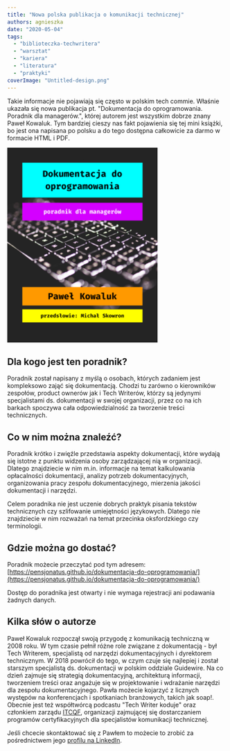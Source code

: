 ```yaml
---
title: "Nowa polska publikacja o komunikacji technicznej"
authors: agnieszka
date: "2020-05-04"
tags:
  - "biblioteczka-techwritera"
  - "warsztat"
  - "kariera"
  - "literatura"
  - "praktyki"
coverImage: "Untitled-design.png"
---
```


Takie informacje nie pojawiają się często w polskim tech commie. Właśnie ukazała
się nowa publikacja pt. "Dokumentacja do oprogramowania. Poradnik dla
managerów.", której autorem jest wszystkim dobrze znany Paweł Kowaluk. Tym
bardziej cieszy nas fakt pojawienia się tej mini książki, bo jest ona napisana
po polsku a do tego dostępna całkowicie za darmo w formacie HTML i PDF.

<!--truncate-->

![](images/image1-e1588055266835.png)

## Dla kogo jest ten poradnik?

Poradnik został napisany z myślą o osobach, których zadaniem jest kompleksowo
zająć się dokumentacją. Chodzi tu zarówno o kierowników zespołów, product
ownerów jak i Tech Writerów, którzy są jedynymi specjalistami ds. dokumentacji w
swojej organizacji, przez co na ich barkach spoczywa cała odpowiedzialność za
tworzenie treści technicznych.

## Co w nim można znaleźć?

Poradnik krótko i zwięźle przedstawia aspekty dokumentacji, które wydają się
istotne z punktu widzenia osoby zarządzającej nią w organizacji. Dlatego
znajdziecie w nim m.in. informacje na temat kalkulowania opłacalności
dokumentacji, analizy potrzeb dokumentacyjnych, organizowania pracy zespołu
dokumentacyjnego, mierzenia jakości dokumentacji i narzędzi.

Celem poradnika nie jest uczenie dobrych praktyk pisania tekstów technicznych
czy szlifowanie umiejętności językowych. Dlatego nie znajdziecie w nim rozważań
na temat przecinka oksfordzkiego czy terminologii.

## Gdzie można go dostać?

Poradnik możecie przeczytać pod tym adresem:
[https://pensjonatus.github.io/dokumentacja-do-oprogramowania/](https://pensjonatus.github.io/dokumentacja-do-oprogramowania/)

Dostęp do poradnika jest otwarty i nie wymaga rejestracji ani podawania żadnych
danych.

## Kilka słów o autorze

Paweł Kowaluk rozpoczął swoją przygodę z komunikacją techniczną w 2008 roku. W
tym czasie pełnił różne role związane z dokumentacją - był Tech Writerem,
specjalistą od narzędzi dokumentacyjnych i dyrektorem technicznym. W 2018
powrócił do tego, w czym czuje się najlepiej i został starszym specjalistą ds.
dokumentacji w polskim oddziale Guidewire. Na co dzień zajmuje się strategią
dokumentacyjną, architekturą informacji, tworzeniem treści oraz angażuje się w
projektowanie i wdrażanie narzędzi dla zespołu dokumentacyjnego. Pawła możecie
kojarzyć z licznych występów na konferencjach i spotkaniach branżowych, takich
jak soap!. Obecnie jest też współtwórcą podcastu "Tech Writer koduje" oraz
członkiem zarządu [ITCQF](http://itcqf.org/), organizacji zajmującej się
dostarczaniem programów certyfikacyjnych dla specjalistów komunikacji
technicznej.

Jeśli chcecie skontaktować się z Pawłem to możecie to zrobić za pośrednictwem
jego [profilu na LinkedIn](https://www.linkedin.com/in/pawel-kowaluk/).
